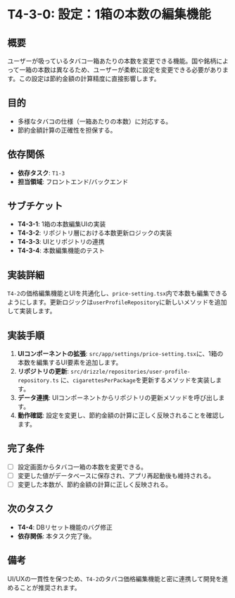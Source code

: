 # T4-3-0: 設定：1箱の本数の編集機能

## 概要

ユーザーが吸っているタバコ一箱あたりの本数を変更できる機能。国や銘柄によって一箱の本数は異なるため、ユーザーが柔軟に設定を変更できる必要があります。この設定は節約金額の計算精度に直接影響します。

## 目的

- 多様なタバコの仕様（一箱あたりの本数）に対応する。
- 節約金額計算の正確性を担保する。

## 依存関係

- **依存タスク**: `T1-3`
- **担当領域**: フロントエンド/バックエンド

## サブチケット

- **T4-3-1**: 1箱の本数編集UIの実装
- **T4-3-2**: リポジトリ層における本数更新ロジックの実装
- **T4-3-3**: UIとリポジトリの連携
- **T4-3-4**: 本数編集機能のテスト

## 実装詳細

`T4-2`の価格編集機能とUIを共通化し、`price-setting.tsx`内で本数も編集できるようにします。更新ロジックは`userProfileRepository`に新しいメソッドを追加して実装します。

## 実装手順

1. **UIコンポーネントの拡張**: `src/app/settings/price-setting.tsx`に、1箱の本数を編集するUI要素を追加します。
2. **リポジトリの更新**: `src/drizzle/repositories/user-profile-repository.ts` に、`cigarettesPerPackage`を更新するメソッドを実装します。
3. **データ連携**: UIコンポーネントからリポジトリの更新メソッドを呼び出します。
4. **動作確認**: 設定を変更し、節約金額の計算に正しく反映されることを確認します。

## 完了条件

- [ ] 設定画面からタバコ一箱の本数を変更できる。
- [ ] 変更した値がデータベースに保存され、アプリ再起動後も維持される。
- [ ] 変更した本数が、節約金額の計算に正しく反映される。

## 次のタスク

- **T4-4**: DBリセット機能のバグ修正
- **依存関係**: 本タスク完了後。

## 備考

UI/UXの一貫性を保つため、`T4-2`のタバコ価格編集機能と密に連携して開発を進めることが推奨されます。

